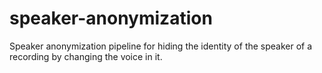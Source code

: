 # speaker-anonymization
Speaker anonymization pipeline for hiding the identity of the speaker of a recording by changing the voice in it.

